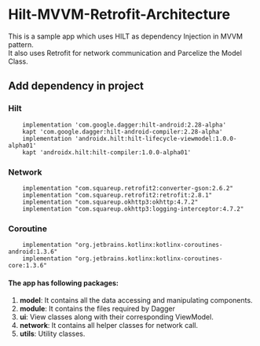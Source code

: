 # Hilt-MVVM-Retrofit-Architecture
This is a sample app which uses HILT as dependency Injection in MVVM pattern.<br>
It also uses Retrofit for network communication and Parcelize the Model Class. 

## Add dependency in project

### Hilt
```
    implementation 'com.google.dagger:hilt-android:2.28-alpha'
    kapt 'com.google.dagger:hilt-android-compiler:2.28-alpha'
    implementation 'androidx.hilt:hilt-lifecycle-viewmodel:1.0.0-alpha01'
    kapt 'androidx.hilt:hilt-compiler:1.0.0-alpha01'
 ```
 ### Network
```
    implementation "com.squareup.retrofit2:converter-gson:2.6.2"
    implementation "com.squareup.retrofit2:retrofit:2.8.1"
    implementation "com.squareup.okhttp3:okhttp:4.7.2"
    implementation "com.squareup.okhttp3:logging-interceptor:4.7.2"
 ```
 
  ### Coroutine
```
    implementation "org.jetbrains.kotlinx:kotlinx-coroutines-android:1.3.6"
    implementation "org.jetbrains.kotlinx:kotlinx-coroutines-core:1.3.6"
 ```

#### The app has following packages:
1. **model**: It contains all the data accessing and manipulating components.
2. **module**: It contains the files required by Dagger
3. **ui**: View classes along with their corresponding ViewModel.
4. **network**: It contains all helper classes for network call.
5. **utils**: Utility classes.
